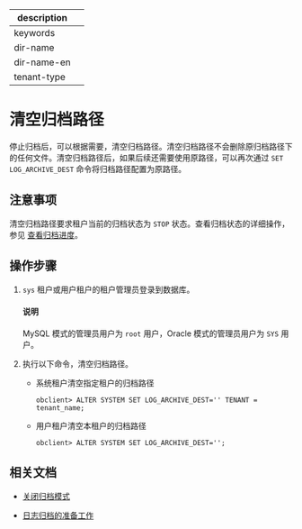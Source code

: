 |description||
|---|---|
|keywords||
|dir-name||
|dir-name-en||
|tenant-type||

# 清空归档路径

停止归档后，可以根据需要，清空归档路径。清空归档路径不会删除原归档路径下的任何文件。清空归档路径后，如果后续还需要使用原路径，可以再次通过 `SET LOG_ARCHIVE_DEST` 命令将归档路径配置为原路径。

## 注意事项

清空归档路径要求租户当前的归档状态为 `STOP` 状态。查看归档状态的详细操作，参见 [查看归档进度](600.view-log-archive-progress.md)。

## 操作步骤

1. `sys` 租户或用户租户的租户管理员登录到数据库。

   <main id="notice" type='explain'>
        <h4>说明</h4>
   <p>MySQL 模式的管理员用户为 <code>root</code> 用户，Oracle 模式的管理员用户为 <code>SYS</code> 用户。</p>
   </main>

2. 执行以下命令，清空归档路径。

   * 系统租户清空指定租户的归档路径

     ```shell
     obclient> ALTER SYSTEM SET LOG_ARCHIVE_DEST='' TENANT = tenant_name;
     ```

   * 用户租户清空本租户的归档路径
  
     ```shell
     obclient> ALTER SYSTEM SET LOG_ARCHIVE_DEST='';
     ```

## 相关文档

* [关闭归档模式](400.close-the-log-archive-mode.md)

* [日志归档的准备工作](200.preparation-before-log-archive.md)

